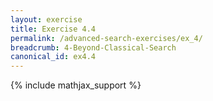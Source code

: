 ```yaml
---
layout: exercise
title: Exercise 4.4
permalink: /advanced-search-exercises/ex_4/
breadcrumb: 4-Beyond-Classical-Search
canonical_id: ex4.4
---
```


{% include mathjax_support %}
